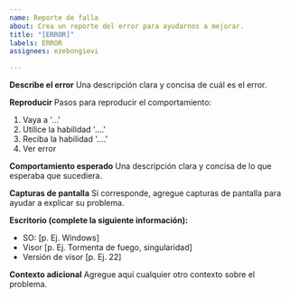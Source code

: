 ```yaml
---
name: Reporte de falla
about: Crea un reporte del error para ayudarnos a mejorar.
title: "[ERROR]"
labels: ERROR
assignees: ezebongiovi

---
```


**Describe el error**
Una descripción clara y concisa de cuál es el error.

**Reproducir**
Pasos para reproducir el comportamiento:
1. Vaya a '...'
2. Utilice la habilidad '....'
3. Reciba la habilidad '....'
4. Ver error

**Comportamiento esperado**
Una descripción clara y concisa de lo que esperaba que sucediera.

**Capturas de pantalla**
Si corresponde, agregue capturas de pantalla para ayudar a explicar su problema.

**Escritorio (complete la siguiente información):**
  - SO: [p. Ej. Windows]
  - Visor [p. Ej. Tormenta de fuego, singularidad]
  - Versión de visor [p. Ej. 22]

**Contexto adicional**
Agregue aquí cualquier otro contexto sobre el problema.
